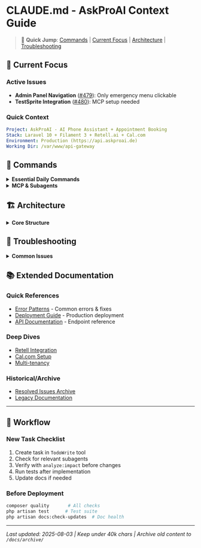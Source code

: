 # CLAUDE.md - AskProAI Context Guide

> 🚀 **Quick Jump**: [Commands](#commands) | [Current Focus](#current-focus) | [Architecture](#architecture) | [Troubleshooting](#troubleshooting)

## 🎯 Current Focus

### Active Issues
- **Admin Panel Navigation** ([#479](https://github.com/fabianSp77/askproai-api/issues/479)): Only emergency menu clickable
- **TestSprite Integration** ([#480](https://github.com/fabianSp77/askproai-api/issues/480)): MCP setup needed

### Quick Context
```yaml
Project: AskProAI - AI Phone Assistant + Appointment Booking
Stack: Laravel 10 + Filament 3 + Retell.ai + Cal.com
Environment: Production (https://api.askproai.de)
Working Dir: /var/www/api-gateway
```

## 🔧 Commands

<details>
<summary><strong>Essential Daily Commands</strong></summary>

```bash
# Database Access
mysql -u askproai_user -p'lkZ57Dju9EDjrMxn' askproai_db

# Cache & Build
php artisan optimize:clear
npm run build
php artisan filament:clear-cached-components

# Queue & Monitoring
php artisan horizon
php artisan horizon:status
tail -f storage/logs/laravel.log

# Testing
php artisan test
php artisan test --filter=FeatureName
```
</details>

<details>
<summary><strong>MCP & Subagents</strong></summary>

### Available MCPs
- `CalcomMCP` - Calendar integration
- `RetellMCP` - AI phone service
- `DatabaseMCP` - Safe DB operations
- Context7 (`mcp__context7__*`) - Library docs

### Key Subagents
- `ui-auditor` - UI/UX analysis
- `performance-profiler` - Performance issues
- `engineering/rapid-prototyper` - Quick MVPs
- `test-writer-fixer` - Auto test fixes

[Full Agent List](./.claude/agents/README.md)
</details>

## 🏗️ Architecture

<details>
<summary><strong>Core Structure</strong></summary>

```
Company (Tenant)
├── Branches (Locations)
├── Staff (Employees)
├── Services (Offerings)
├── Customers
└── Appointments
```

### Key Services
- `RetellV2Service` - AI phone integration
- `CalcomV2Service` - Calendar API
- `AppointmentService` - Booking logic
- `CustomerService` - Customer management

### Integration Flow
1. Call → Retell.ai answers
2. AI extracts appointment details
3. Webhook → `/api/retell/webhook-simple`
4. Create/update customer
5. Book in Cal.com
6. Confirm to caller
</details>

## 🚨 Troubleshooting

<details>
<summary><strong>Common Issues</strong></summary>

### Admin Panel Navigation Not Working
```javascript
// Quick test in browser console
document.querySelectorAll('a[href*="/admin"]').forEach(link => {
    const style = window.getComputedStyle(link);
    console.log(`${link.textContent}: ${style.pointerEvents}`);
});
```

### Retell.ai Issues
```bash
# Check webhook processing
tail -f storage/logs/laravel.log | grep -i retell

# Manual import
php manual-retell-import.php

# Test webhook
php test-retell-real-data.php
```

### Database Issues
```bash
# Clear config cache
rm -f bootstrap/cache/config.php
php artisan config:cache

# Check connections
php artisan db:show
```
</details>

## 📚 Extended Documentation

### Quick References
- [Error Patterns](./docs/ERROR_PATTERNS.md) - Common errors & fixes
- [Deployment Guide](./docs/DEPLOYMENT_CHECKLIST.md) - Production deployment
- [API Documentation](./docs/API_DOCUMENTATION.md) - Endpoint reference

### Deep Dives
- [Retell Integration](./docs/integrations/RETELL_INTEGRATION.md)
- [Cal.com Setup](./docs/integrations/CALCOM_SETUP.md)
- [Multi-tenancy](./docs/architecture/MULTI_TENANCY.md)

### Historical/Archive
- [Resolved Issues Archive](./docs/archive/RESOLVED_ISSUES.md)
- [Legacy Documentation](./docs/archive/LEGACY.md)

---

## 🎯 Workflow

### New Task Checklist
1. Create task in `TodoWrite` tool
2. Check for relevant subagents
3. Verify with `analyze:impact` before changes
4. Run tests after implementation
5. Update docs if needed

### Before Deployment
```bash
composer quality       # All checks
php artisan test      # Test suite
php artisan docs:check-updates  # Doc health
```

---

*Last updated: 2025-08-03 | Keep under 40k chars | Archive old content to `/docs/archive/`*